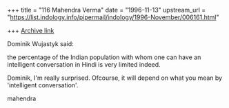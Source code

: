 +++
title = "116 Mahendra Verma"
date = "1996-11-13"
upstream_url = "https://list.indology.info/pipermail/indology/1996-November/006161.html"

+++
[Archive link](https://list.indology.info/pipermail/indology/1996-November/006161.html)

 Dominik Wujastyk <ucgadkw at ucl.ac.uk> said:



  the  percentage of the Indian population with whom one can have an
intelligent
conversation in Hindi is very limited indeed.


Dominik, I'm really surprised. Ofcourse, it will depend on what you mean by
'intelligent conversation'.

mahendra





